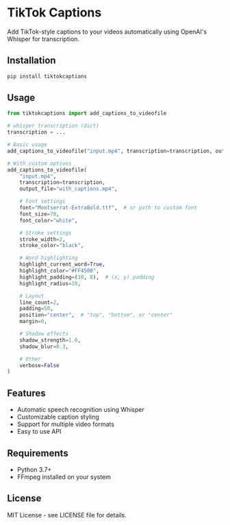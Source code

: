 # TikTok Captions

Add TikTok-style captions to your videos automatically using OpenAI's Whisper for transcription.

## Installation

```bash
pip install tiktokcaptions
```

## Usage

```python
from tiktokcaptions import add_captions_to_videofile

# whisper transcription (dict)
transcription = ...

# Basic usage
add_captions_to_videofile("input.mp4", transcription=transcription, output_file="with_captions.mp4")

# With custom options
add_captions_to_videofile(
    "input.mp4",
    transcription=transcription,
    output_file="with_captions.mp4",

    # Font settings
    font="Montserrat-ExtraBold.ttf",  # or path to custom font
    font_size=70,
    font_color="white",

    # Stroke settings
    stroke_width=2,
    stroke_color="black",

    # Word highlighting
    highlight_current_word=True,
    highlight_color="#FF4500",
    highlight_padding=(10, 8),  # (x, y) padding
    highlight_radius=10,

    # Layout
    line_count=2,
    padding=50,
    position="center",  # "top", "bottom", or "center"
    margin=0,

    # Shadow effects
    shadow_strength=1.0,
    shadow_blur=0.3,

    # Other
    verbose=False
)
```

## Features
- Automatic speech recognition using Whisper
- Customizable caption styling
- Support for multiple video formats
- Easy to use API

## Requirements
- Python 3.7+
- FFmpeg installed on your system

## License
MIT License - see LICENSE file for details.